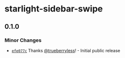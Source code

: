 # starlight-sidebar-swipe

## 0.1.0

### Minor Changes

- [`efe077c`](https://github.com/trueberryless-org/starlight-sidebar-swipe/commit/efe077c5896fc18e3b6811a87a691714cc9bda21) Thanks [@trueberryless](https://github.com/trueberryless)! - Initial public release
